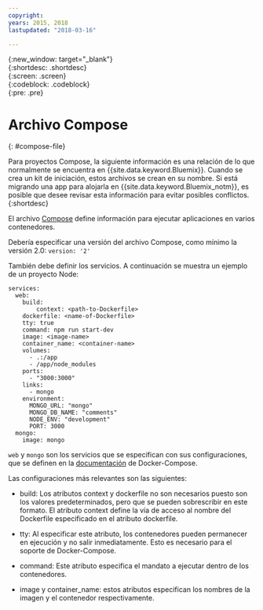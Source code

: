 ```yaml
---
copyright:
years: 2015, 2018
lastupdated: "2018-03-16"

---
```


{:new_window: target="_blank"}  
{:shortdesc: .shortdesc}  
{:screen: .screen}  
{:codeblock: .codeblock}  
{:pre: .pre}  

# Archivo Compose
{: #compose-file}

Para proyectos Compose, la siguiente información es una relación de lo que normalmente se encuentra en {{site.data.keyword.Bluemix}}. Cuando se crea un kit de iniciación, estos archivos se crean en su nombre. Si está migrando una app para alojarla en {{site.data.keyword.Bluemix_notm}}, es posible que desee revisar esta información para evitar posibles conflictos.
{:shortdesc}

El archivo [Compose](https://docs.docker.com/compose/overview/) define información para ejecutar aplicaciones en varios contenedores.

Debería especificar una versión del archivo Compose, como mínimo la versión 2.0:
`version: '2'`

También debe definir los servicios. A continuación se muestra un ejemplo de un proyecto Node:
```
services:
  web:
    build:
    	context: <path-to-Dockerfile>
	dockerfile: <name-of-Dockerfile>
    tty: true
    command: npm run start-dev
    image: <image-name>
    container_name: <container-name>
    volumes:
      - .:/app
      - /app/node_modules
    ports:
      - "3000:3000"
    links:
      - mongo
    environment:
      MONGO_URL: "mongo"
      MONGO_DB_NAME: "comments"
      NODE_ENV: "development"
      PORT: 3000
  mongo:
    image: mongo
```

`web` y `mongo` son los servicios que se especifican con sus configuraciones, que se definen en la [documentación](https://docs.docker.com/compose/compose-file/compose-file-v2/) de Docker-Compose.

Las configuraciones más relevantes son las siguientes:

* build: Los atributos context y dockerfile no son necesarios puesto son los valores predeterminados, pero que se pueden sobrescribir en este formato. El atributo context define la vía de acceso al nombre del Dockerfile especificado en el atributo dockerfile.

* tty: Al especificar este atributo, los contenedores pueden permanecer en ejecución y no salir inmediatamente. Esto es necesario para el soporte de Docker-Compose.

* command: Este atributo especifica el mandato a ejecutar dentro de los contenedores.

* image y container_name: estos atributos especifican los nombres de la imagen y el contenedor respectivamente.


